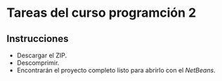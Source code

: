 # Tareas del curso programción 2

## Instrucciones

- Descargar el ZIP.
- Descomprimir.
- Encontrarán el proyecto completo listo para abrirlo con el *NetBeans*.